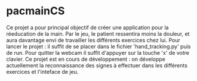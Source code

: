 # pacmainCS
Ce projet a pour principal objectif de créer une application pour la réeducation 
de la main. Par le jeu, le patient ressentira moins la douleur, et aura davantage 
envi de travailler les différents exercices chez lui.
Pour lancer le projet : il suffit de se placer dans le fichier 'hand_tracking.py' puis de run. Pour quitter la webcam il suffit d'appuyer sur la touche 'x' de votre clavier. 
Ce projet est en cours de développement : on développe actuellement la reconnaissance des signes à effectuer dans les différents exercices et l'inteface de jeu. 
